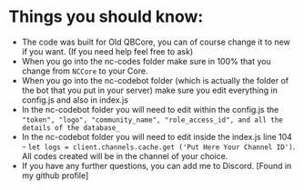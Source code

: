 # Things you should know:

* The code was built for Old QBCore, you can of course change it to new if you want. (If you need help feel free to ask)
* When you go into the nc-codes folder make sure in 100% that you change from ```NCCore``` to your Core.
* When you go into the nc-codebot folder (which is actually the folder of the bot that you put in your server) make sure you edit everything in config.js and also in index.js
* In the nc-codebot folder you will need to edit within the config.js the ```"token", "logo", "community_name", "role_access_id", and all the details of the database_```
* In the nc-codebot folder you will need to edit inside the index.js line 104 - ```let logs = client.channels.cache.get ('Put Here Your Channel ID')```. All codes created will be in the channel of your choice.
* If you have any further questions, you can add me to Discord. [Found in my github profile]
